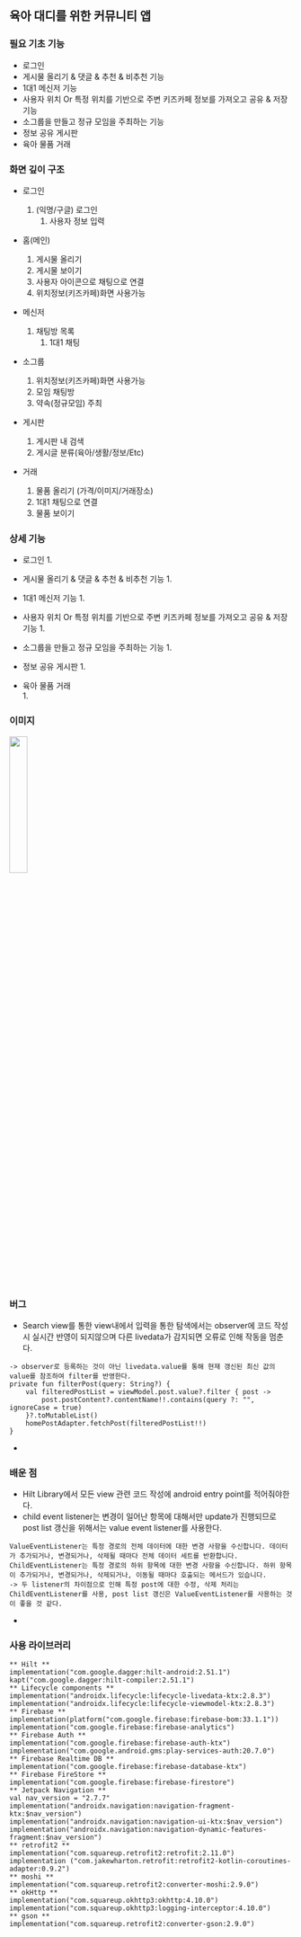 ## 육아 대디를 위한 커뮤니티 앱

### 필요 기초 기능

- 로그인
- 게시물 올리기 & 댓글 & 추천 & 비추천 기능
- 1대1 메신저 기능
- 사용자 위치 Or 특정 위치를 기반으로 주변 키즈카페 정보를 가져오고 공유 & 저장 기능
- 소그룹을 만들고 정규 모임을 주최하는 기능
- 정보 공유 게시판
- 육아 물품 거래

### 화면 깊이 구조

- 로그인
  1. (익명/구글) 로그인
	   1. 사용자 정보 입력
	
- 홈(메인)
	1. 게시물 올리기
	2. 게시물 보이기
	3. 사용자 아이콘으로 채팅으로 연결
	4. 위치정보(키즈카페)화면 사용가능

- 메신저
   1. 채팅방 목록
      1. 1대1 채팅
		
- 소그룹
	1. 위치정보(키즈카페)화면 사용가능
	2. 모임 채팅방
	3. 약속(정규모임) 주최
	
- 게시판
	1. 게시판 내 검색
	2. 게시글 분류(육아/생활/정보/Etc)
	
- 거래
	1. 물품 올리기 (가격/이미지/거래장소)
	2. 1대1 채팅으로 연결
	3. 물품 보이기

### 상세 기능

- 로그인
  1.

- 게시물 올리기 & 댓글 & 추천 & 비추천 기능
	1.
	
- 1대1 메신저 기능
	1.
 
- 사용자 위치 Or 특정 위치를 기반으로 주변 키즈카페 정보를 가져오고 공유 & 저장 기능
	1.
	
- 소그룹을 만들고 정규 모임을 주최하는 기능
	1.
	
- 정보 공유 게시판
	1.
	
- 육아 물품 거래	
	1.
	
### 이미지

<img src="" width="25%" height="25%"></img>

### 버그

- Search view를 통한 view내에서 입력을 통한 탐색에서는 observer에 코드 작성 시 실시간 반영이 되지않으며 다른 livedata가 감지되면 오류로 인해 작동을 멈춘다.
```
-> observer로 등록하는 것이 아닌 livedata.value를 통해 현재 갱신된 최신 값의 value를 참조하여 filter를 반영한다.
private fun filterPost(query: String?) {
    val filteredPostList = viewModel.post.value?.filter { post ->
        post.postContent?.contentName!!.contains(query ?: "", ignoreCase = true)
    }?.toMutableList()
    homePostAdapter.fetchPost(filteredPostList!!)
}
```
- 
### 배운 점

- Hilt Library에서 모든 view 관련 코드 작성에 android entry point를 적어줘야한다.
- child event listener는 변경이 일어난 항목에 대해서만 update가 진행되므로 post list 갱신을 위해서는 value event listener를 사용한다.
```
ValueEventListener는 특정 경로의 전체 데이터에 대한 변경 사항을 수신합니다. 데이터가 추가되거나, 변경되거나, 삭제될 때마다 전체 데이터 세트를 반환합니다.
ChildEventListener는 특정 경로의 하위 항목에 대한 변경 사항을 수신합니다. 하위 항목이 추가되거나, 변경되거나, 삭제되거나, 이동될 때마다 호출되는 메서드가 있습니다.
-> 두 listener의 차이점으로 인해 특정 post에 대한 수정, 삭제 처리는 ChildEventListener를 사용, post list 갱신은 ValueEventListener를 사용하는 것이 좋을 것 같다.
```
-

### 사용 라이브러리
```
** Hilt **
implementation("com.google.dagger:hilt-android:2.51.1")
kapt("com.google.dagger:hilt-compiler:2.51.1")
** Lifecycle components **
implementation("androidx.lifecycle:lifecycle-livedata-ktx:2.8.3")
implementation("androidx.lifecycle:lifecycle-viewmodel-ktx:2.8.3")
** Firebase **
implementation(platform("com.google.firebase:firebase-bom:33.1.1"))
implementation("com.google.firebase:firebase-analytics")
** Firebase Auth **
implementation("com.google.firebase:firebase-auth-ktx")
implementation("com.google.android.gms:play-services-auth:20.7.0")
** Firebase Realtime DB **
implementation("com.google.firebase:firebase-database-ktx")
** Firebase FireStore **
implementation("com.google.firebase:firebase-firestore")
** Jetpack Navigation **
val nav_version = "2.7.7"
implementation("androidx.navigation:navigation-fragment-ktx:$nav_version")
implementation("androidx.navigation:navigation-ui-ktx:$nav_version")
implementation("androidx.navigation:navigation-dynamic-features-fragment:$nav_version")
** retrofit2 **
implementation("com.squareup.retrofit2:retrofit:2.11.0")
implementation ("com.jakewharton.retrofit:retrofit2-kotlin-coroutines-adapter:0.9.2")
** moshi **
implementation("com.squareup.retrofit2:converter-moshi:2.9.0")
** okHttp **
implementation("com.squareup.okhttp3:okhttp:4.10.0")
implementation("com.squareup.okhttp3:logging-interceptor:4.10.0")
** gson **
implementation("com.squareup.retrofit2:converter-gson:2.9.0")	
```
